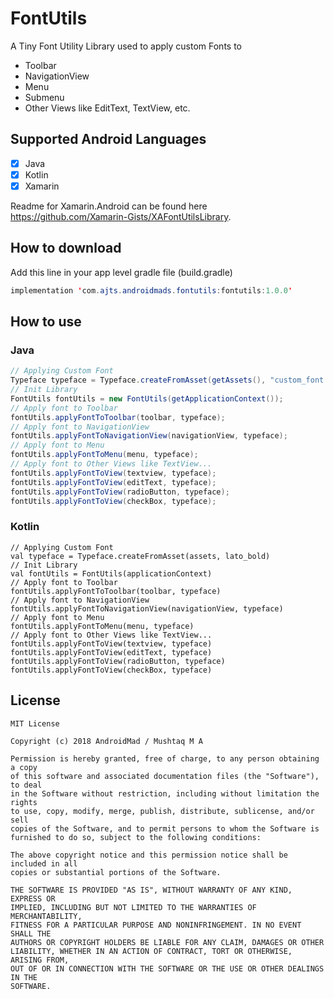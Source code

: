 # FontUtils
A Tiny Font Utility Library used to apply custom Fonts to 
* Toolbar
* NavigationView
* Menu
* Submenu
* Other Views like EditText, TextView, etc.

## Supported Android Languages
- [x] Java
- [x] Kotlin
- [x] Xamarin

Readme for Xamarin.Android can be found here https://github.com/Xamarin-Gists/XAFontUtilsLibrary.

## How to download
Add this line in your app level gradle file (build.gradle)

```java
implementation 'com.ajts.androidmads.fontutils:fontutils:1.0.0'
```

## How to use
### Java
```java
// Applying Custom Font
Typeface typeface = Typeface.createFromAsset(getAssets(), "custom_font.ttf");
// Init Library
FontUtils fontUtils = new FontUtils(getApplicationContext());
// Apply font to Toolbar
fontUtils.applyFontToToolbar(toolbar, typeface);
// Apply font to NavigationView
fontUtils.applyFontToNavigationView(navigationView, typeface);
// Apply font to Menu
fontUtils.applyFontToMenu(menu, typeface);
// Apply font to Other Views like TextView...
fontUtils.applyFontToView(textview, typeface);
fontUtils.applyFontToView(editText, typeface);
fontUtils.applyFontToView(radioButton, typeface);
fontUtils.applyFontToView(checkBox, typeface);
```
### Kotlin
```
// Applying Custom Font
val typeface = Typeface.createFromAsset(assets, lato_bold)
// Init Library
val fontUtils = FontUtils(applicationContext)
// Apply font to Toolbar
fontUtils.applyFontToToolbar(toolbar, typeface)
// Apply font to NavigationView
fontUtils.applyFontToNavigationView(navigationView, typeface)
// Apply font to Menu
fontUtils.applyFontToMenu(menu, typeface)
// Apply font to Other Views like TextView...
fontUtils.applyFontToView(textview, typeface)
fontUtils.applyFontToView(editText, typeface)
fontUtils.applyFontToView(radioButton, typeface)
fontUtils.applyFontToView(checkBox, typeface)
```
## License
```
MIT License

Copyright (c) 2018 AndroidMad / Mushtaq M A

Permission is hereby granted, free of charge, to any person obtaining a copy
of this software and associated documentation files (the "Software"), to deal
in the Software without restriction, including without limitation the rights
to use, copy, modify, merge, publish, distribute, sublicense, and/or sell
copies of the Software, and to permit persons to whom the Software is
furnished to do so, subject to the following conditions:

The above copyright notice and this permission notice shall be included in all
copies or substantial portions of the Software.

THE SOFTWARE IS PROVIDED "AS IS", WITHOUT WARRANTY OF ANY KIND, EXPRESS OR
IMPLIED, INCLUDING BUT NOT LIMITED TO THE WARRANTIES OF MERCHANTABILITY,
FITNESS FOR A PARTICULAR PURPOSE AND NONINFRINGEMENT. IN NO EVENT SHALL THE
AUTHORS OR COPYRIGHT HOLDERS BE LIABLE FOR ANY CLAIM, DAMAGES OR OTHER
LIABILITY, WHETHER IN AN ACTION OF CONTRACT, TORT OR OTHERWISE, ARISING FROM,
OUT OF OR IN CONNECTION WITH THE SOFTWARE OR THE USE OR OTHER DEALINGS IN THE
SOFTWARE.
```
